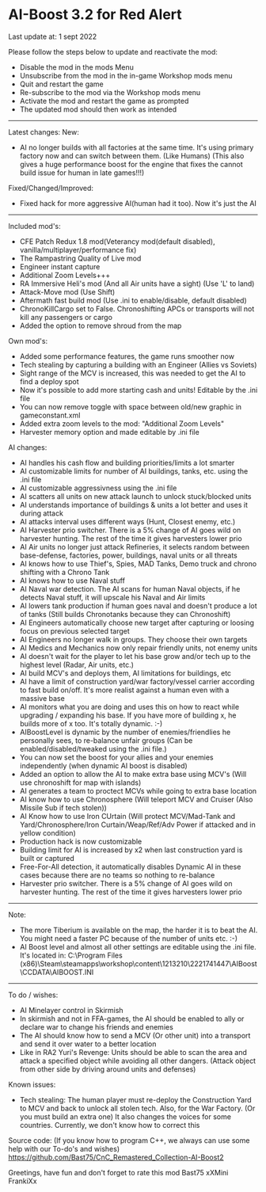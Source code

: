 # AI-Boost 3.2 for Red Alert
Last update at: 1 sept 2022

Please follow the steps below to update and reactivate the mod:
- Disable the mod in the mods Menu
- Unsubscribe from the mod in the in-game Workshop mods menu
- Quit and restart the game
- Re-subscribe to the mod via the Workshop mods menu
- Activate the mod and restart the game as prompted
- The updated mod should then work as intended

--- 

Latest changes:
New:
- AI no longer builds with all factories at the same time. It's using primary factory now and can switch between them. (Like Humans)
  (This also gives a huge performance boost for the engine that fixes the cannot build issue for human in late games!!!)

Fixed/Changed/Improved:
- Fixed hack for more aggressive AI(human had it too). Now it's just the AI

---

Included mod's:
- CFE Patch Redux 1.8 mod(Veterancy mod(default disabled), vanilla/multiplayer/performance fix)
- The Rampastring Quality of Live mod
- Engineer instant capture
- Additional Zoom Levels+++
- RA Immersive Heli's mod (And all Air units have a sight) (Use 'L' to land)
- Attack-Move mod (Use Shift)
- Aftermath fast build mod (Use .ini to enable/disable, default disabled)
- ChronoKillCargo set to False. Chronoshifting APCs or transports will not kill any passengers or cargo
- Added the option to remove shroud from the map

Own mod's:
- Added some performance features, the game runs smoother now
- Tech stealing by capturing a building with an Engineer (Allies vs Soviets)
- Sight range of the MCV is increased, this was needed to get the AI to find a deploy spot
- Now it's possible to add more starting cash and units! Editable by the .ini file
- You can now remove toggle with space between old/new graphic in gameconstant.xml
- Added extra zoom levels to the mod: "Additional Zoom Levels"
- Harvester memory option and made editable by .ini file

AI changes:
- AI handles his cash flow and building priorities/limits a lot smarter
- AI customizable limits for number of AI buildings, tanks, etc. using the .ini file
- AI customizable aggressivness using the .ini file
- AI scatters all units on new attack launch to unlock stuck/blocked units
- AI understands importance of buildings & units a lot better and uses it during attack
- AI attacks interval uses different ways (Hunt, Closest enemy, etc.)
- AI Harvester prio switcher. There is a 5% change of AI goes wild on harvester hunting. The rest of the time it gives harvesters lower prio
- AI Air units no longer just attack Refineries, it selects random between base-defense, factories, power, buildings, naval units or all threats
- AI knows how to use Thief's, Spies, MAD Tanks, Demo truck and chrono shifting with a Chrono Tank
- AI knows how to use Naval stuff
- AI Naval war detection. The AI scans for human Naval objects, if he detects Naval stuff, it will upscale his Naval and Air limits
- AI lowers tank production if human goes naval and doesn't produce a lot of tanks (Still builds Chronotanks because they can Chronoshift)
- AI Engineers automatically choose new target after capturing or loosing focus on previous selected target
- AI Engineers no longer walk in groups. They choose their own targets
- AI Medics and Mechanics now only repair friendly units, not enemy units
- AI doesn't wait for the player to let his base grow and/or tech up to the highest level (Radar, Air units, etc.)
- AI build MCV's and deploys them, AI limitations for buildings, etc
- AI have a limit of construction yard/war factory/vessel carrier according to fast build on/off. It's more realist against a human even with a massive base
- AI monitors what you are doing and uses this on how to react while upgrading / expanding his base. If you have more of building x, he builds more of x too. It's totally dynamic. :-)
- AIBoostLevel is dynamic by the number of enemies/friendlies he personally sees, to re-balance unfair groups (Can be enabled/disabled/tweaked using the .ini file.)
- You can now set the boost for your allies and your enemies independently (when dynamic AI boost is disabled)
- Added an option to allow the AI to make extra base using MCV's (Will use chronoshift for map with islands)
- AI generates a team to proctect MCVs while going to extra base location
- AI know how to use Chronosphere (Will teleport MCV and Cruiser (Also Missile Sub if tech stolen))
- AI Know how to use Iron CUrtain (Will protect MCV/Mad-Tank and Yard/Chronosphere/Iron Curtain/Weap/Ref/Adv Power if attacked and in yellow condition)
- Production hack is now customizable
- Building limit for AI is increased by x2 when last construction yard is built or captured
- Free-For-All detection, it automatically disables Dynamic AI in these cases because there are no teams so nothing to re-balance
- Harvester prio switcher. There is a 5% change of AI goes wild on harvester hunting. The rest of the time it gives harvesters lower prio

---

Note:
- The more Tiberium is available on the map, the harder it is to beat the AI. You might need a faster PC because of the number of units etc.  :-)
- AI Boost level and almost all other settings are editable using the .ini file. It's located in: C:\Program Files (x86)\Steam\steamapps\workshop\content\1213210\2221741447\AIBoost\CCDATA\AIBOOST.INI

---

To do / wishes:
- AI Minelayer control in Skirmish
- In skirmish and not in FFA-games, the AI should be enabled to ally or declare war to change his friends and enemies
- The AI should know how to send a MCV (Or other unit) into a transport and send it over water to a better location
- Like in RA2 Yuri's Revenge: Units should be able to scan the area and attack a specified object while avoiding all other dangers. (Attack object from other side by driving around units and defenses)

Known issues:
- Tech stealing:
The human player must re-deploy the Construction Yard to MCV and back to unlock all stolen tech. Also, for the War Factory. (Or you must build an extra one)
It also changes the voices for some countries. Currently, we don't know how to correct this

Source code: (If you know how to program C++, we always can use some help with our To-do's and wishes)
https://github.com/Bast75/CnC_Remastered_Collection-AI-Boost2


Greetings, have fun and don't forget to rate this mod
Bast75
xXMini FrankiXx
